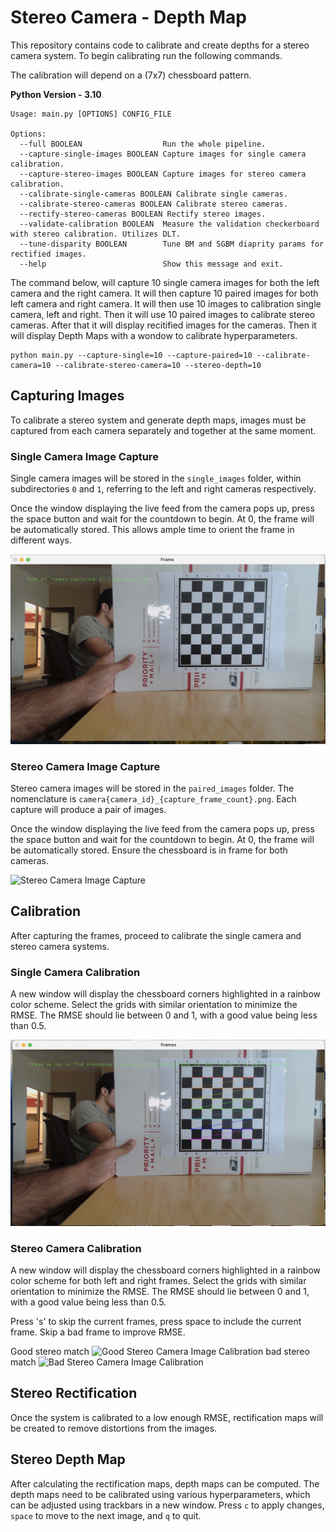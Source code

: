 # Stereo Camera - Depth Map

This repository contains code to calibrate and create depths for a stereo camera system. To begin calibrating run the following commands. 

The calibration will depend on a (7x7) chessboard pattern. 

**Python Version - 3.10**

```
Usage: main.py [OPTIONS] CONFIG_FILE

Options:
  --full BOOLEAN                  Run the whole pipeline.
  --capture-single-images BOOLEAN Capture images for single camera calibration.
  --capture-stereo-images BOOLEAN Capture images for stereo camera calibration.
  --calibrate-single-cameras BOOLEAN Calibrate single cameras.
  --calibrate-stereo-cameras BOOLEAN Calibrate stereo cameras.
  --rectify-stereo-cameras BOOLEAN Rectify stereo images.
  --validate-calibration BOOLEAN  Measure the validation checkerboard with stereo calibration. Utilizes DLT.
  --tune-disparity BOOLEAN        Tune BM and SGBM diaprity params for rectified images.
  --help                          Show this message and exit.   
```

The command below, will capture 10 single camera images for both the left camera and the right camera. It will then capture 10 paired images for both left camera and right camera. It will then use 10 images to calibration single camera, left and right. Then it will use 10 paired images to calibrate stereo cameras. After that it will display recitified images for the cameras. Then it will display Depth Maps with a wondow to calibrate hyperparameters. 

```
python main.py --capture-single=10 --capture-paired=10 --calibrate-camera=10 --calibrate-stereo-camera=10 --stereo-depth=10
```



## Capturing Images

To calibrate a stereo system and generate depth maps, images must be captured from each camera separately and together at the same moment.

### Single Camera Image Capture

Single camera images will be stored in the `single_images` folder, within subdirectories `0` and `1`, referring to the left and right cameras respectively.

Once the window displaying the live feed from the camera pops up, press the space button and wait for the countdown to begin. At 0, the frame will be automatically stored. This allows ample time to orient the frame in different ways.

![Single Camera Image Capture](screenshots/Capture-Single-Frame.png)

### Stereo Camera Image Capture

Stereo camera images will be stored in the `paired_images` folder. The nomenclature is `camera{camera_id}_{capture_frame_count}.png`. Each capture will produce a pair of images.

Once the window displaying the live feed from the camera pops up, press the space button and wait for the countdown to begin. At 0, the frame will be automatically stored. Ensure the chessboard is in frame for both cameras.

![Stereo Camera Image Capture](screenshots/Capture-Stereo-Frame.png)

## Calibration

After capturing the frames, proceed to calibrate the single camera and stereo camera systems.

### Single Camera Calibration

A new window will display the chessboard corners highlighted in a rainbow color scheme. Select the grids with similar orientation to minimize the RMSE. The RMSE should lie between 0 and 1, with a good value being less than 0.5.

![Single Camera Image Calibration](screenshots/Calibrate-Single-Camera.png)

### Stereo Camera Calibration

A new window will display the chessboard corners highlighted in a rainbow color scheme for both left and right frames. Select the grids with similar orientation to minimize the RMSE. The RMSE should lie between 0 and 1, with a good value being less than 0.5.

Press 's' to skip the current frames, press space to include the current frame. Skip a bad frame to improve RMSE.

Good stereo match 
![Good Stereo Camera Image Calibration](screenshots/Good-Stereo-Match.png)
bad stereo match
![Bad Stereo Camera Image Calibration](screenshots/Bad-Stereo-Match.png)

## Stereo Rectification

Once the system is calibrated to a low enough RMSE, rectification maps will be created to remove distortions from the images.

## Stereo Depth Map

After calculating the rectification maps, depth maps can be computed. The depth maps need to be calibrated using various hyperparameters, which can be adjusted using trackbars in a new window. Press `c` to apply changes, `space` to move to the next image, and `q` to quit.
